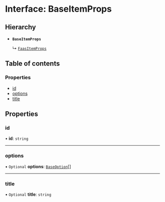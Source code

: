 # Interface: BaseItemProps

## Hierarchy

- **`BaseItemProps`**

  ↳ [`FaasItemProps`](FaasItemProps.md)

## Table of contents

### Properties

- [id](BaseItemProps.md#id)
- [options](BaseItemProps.md#options)
- [title](BaseItemProps.md#title)

## Properties

### id

• **id**: `string`

___

### options

• `Optional` **options**: [`BaseOption`](../modules.md#baseoption)[]

___

### title

• `Optional` **title**: `string`
